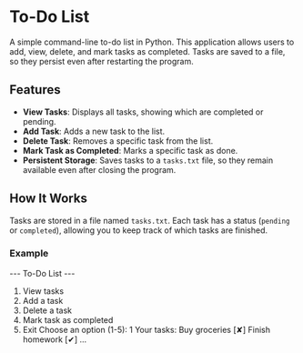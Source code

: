 # To-Do List

A simple command-line to-do list in Python. This application allows users to add, view, delete, and mark tasks as completed. Tasks are saved to a file, so they persist even after restarting the program.

## Features

- **View Tasks**: Displays all tasks, showing which are completed or pending.
- **Add Task**: Adds a new task to the list.
- **Delete Task**: Removes a specific task from the list.
- **Mark Task as Completed**: Marks a specific task as done.
- **Persistent Storage**: Saves tasks to a `tasks.txt` file, so they remain available even after closing the program.

## How It Works

Tasks are stored in a file named `tasks.txt`. Each task has a status (`pending` or `completed`), allowing you to keep track of which tasks are finished.

### Example

--- To-Do List ---

1. View tasks
2. Add a task
3. Delete a task
4. Mark task as completed
5. Exit Choose an option (1-5): 1
 Your tasks:
 Buy groceries [✘]
 Finish homework [✔] ...

